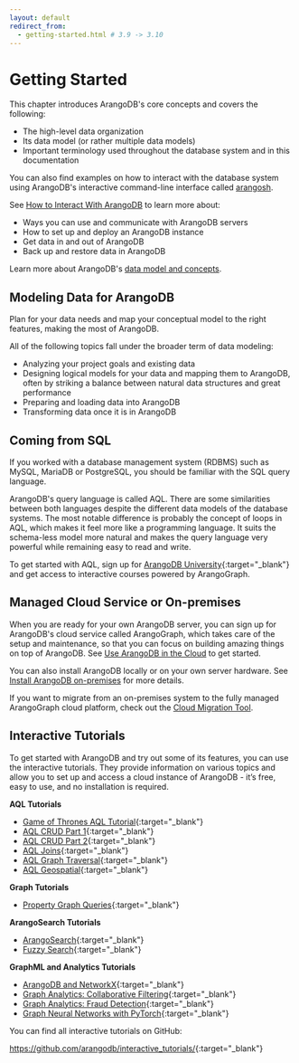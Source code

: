 ```yaml
---
layout: default
redirect_from:
  - getting-started.html # 3.9 -> 3.10
---
```

# Getting Started

This chapter introduces ArangoDB's core concepts and covers the following:

- The high-level data organization
- Its data model (or rather multiple data models)
- Important terminology used throughout the database system and in this
  documentation

You can also find examples on how to interact with the database system
using ArangoDB's interactive command-line interface called [arangosh](programs-arangosh.html).

See [How to Interact With ArangoDB](how-to-interact-with-arangodb.html) to learn
more about:
- Ways you can use and communicate with ArangoDB servers
- How to set up and deploy an ArangoDB instance
- Get data in and out of ArangoDB
- Back up and restore data in ArangoDB

Learn more about ArangoDB's [data model and concepts](data-model-and-concepts.html).

## Modeling Data for ArangoDB

Plan for your data needs and map your conceptual model to the right features,
making the most of ArangoDB.

All of the following topics fall under the broader term of data modeling:

- Analyzing your project goals and existing data
- Designing logical models for your data and mapping them to ArangoDB, often
  by striking a balance between natural data structures and great performance
- Preparing and loading data into ArangoDB
- Transforming data once it is in ArangoDB

## Coming from SQL

If you worked with a database management system (RDBMS) such as MySQL,
MariaDB or PostgreSQL, you should be familiar with the SQL query language.

ArangoDB's query language is called AQL. There are some similarities between both
languages despite the different data models of the database systems. The most
notable difference is probably the concept of loops in AQL, which makes it feel
more like a programming language. It suits the schema-less model more natural
and makes the query language very powerful while remaining easy to read and write.

To get started with AQL, sign up for [ArangoDB University](https://university.arangodb.com/){:target="_blank"}
and get access to interactive courses powered by ArangoGraph. 

## Managed Cloud Service or On-premises

When you are ready for your own ArangoDB server, you can sign up for ArangoDB's
cloud service called ArangoGraph, which takes care of the setup and maintenance, so
that you can focus on building amazing things on top of ArangoDB. See
[Use ArangoDB in the Cloud](quick-start-in-the-cloud.html) to get started.

You can also install ArangoDB locally or on your own server hardware.
See [Install ArangoDB on-premises](quick-start-on-premises.html) for more details.

If you want to migrate from an on-premises system to the fully managed ArangoGraph
cloud platform, check out the [Cloud Migration Tool](arangograph/cloud-migration-tool.html).

## Interactive Tutorials

To get started with ArangoDB and try out some of its features, you can use the
interactive tutorials. They provide information on various topics and allow you
to set up and access a cloud instance of ArangoDB - it’s free, easy to use, and
no installation is required.

**AQL Tutorials**

- [Game of Thrones AQL Tutorial](https://colab.research.google.com/github/arangodb/interactive_tutorials/blob/master/notebooks/ArangoDB_GOT_Tutorial.ipynb){:target="_blank"}
- [AQL CRUD Part 1](https://colab.research.google.com/github/arangodb/interactive_tutorials/blob/master/notebooks/AqlCrudTutorial.ipynb){:target="_blank"}
- [AQL CRUD Part 2](https://colab.research.google.com/github/arangodb/interactive_tutorials/blob/master/notebooks/AqlPart2Tutorial.ipynb){:target="_blank"}
- [AQL Joins](https://colab.research.google.com/github/arangodb/interactive_tutorials/blob/master/notebooks/AqlJoinTutorial.ipynb){:target="_blank"}
- [AQL Graph Traversal](https://colab.research.google.com/github/arangodb/interactive_tutorials/blob/master/notebooks/AqlTraversalTutorial.ipynb){:target="_blank"}
- [AQL Geospatial](https://colab.research.google.com/github/arangodb/interactive_tutorials/blob/master/notebooks/AqlGeospatialTutorial.ipynb){:target="_blank"}

**Graph Tutorials**

- [Property Graph Queries](https://colab.research.google.com/github/joerg84/Graph_Powered_ML_Workshop/blob/master/Graphs_Queries.ipynb){:target="_blank"}

**ArangoSearch Tutorials**

- [ArangoSearch](https://colab.research.google.com/github/arangodb/interactive_tutorials/blob/master/notebooks/ArangoSearch.ipynb){:target="_blank"}
- [Fuzzy Search](https://colab.research.google.com/github/arangodb/interactive_tutorials/blob/master/notebooks/FuzzySearch.ipynb){:target="_blank"}

**GraphML and Analytics Tutorials**

- [ArangoDB and NetworkX](https://colab.research.google.com/github/arangodb/interactive_tutorials/blob/master/notebooks/ArangoDB_NetworkX_Interface_Introduction.ipynb){:target="_blank"}
- [Graph Analytics: Collaborative Filtering](https://colab.research.google.com/github/arangodb/interactive_tutorials/blob/master/notebooks/Collaborative_Filtering.ipynb){:target="_blank"}
- [Graph Analytics: Fraud Detection](https://colab.research.google.com/github/joerg84/Graph_Powered_ML_Workshop/blob/master/Fraud_Detection.ipynb){:target="_blank"}
- [Graph Neural Networks with PyTorch](https://colab.research.google.com/github/arangodb/interactive_tutorials/blob/master/notebooks/arangoflix/predict_Movie_Rating_GNN.ipynb){:target="_blank"}

You can find all interactive tutorials on GitHub:

<https://github.com/arangodb/interactive_tutorials/>{:target="_blank"}
